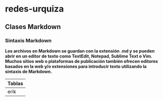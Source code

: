 # redes-urquiza
## Clases Markdown

### Sintaxis Markdown
**Los archivos en Markdown se guardan con la extensión .md y se pueden abrir en un editor de texto como TextEdit, Notepad, Sublime Text o Vim. Muchos sitios web o plataformas de publicación también ofrecen editores basados en la web y/o extensiones para introducir texto utilizando la sintaxis de Markdown.**

| Tablas | 
|--------|
|erik    |

